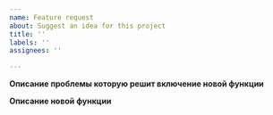 ```yaml
---
name: Feature request
about: Suggest an idea for this project
title: ''
labels: ''
assignees: ''

---
```


**Описание проблемы которую решит включение новой функции**

>

**Описание новой функции**

>

